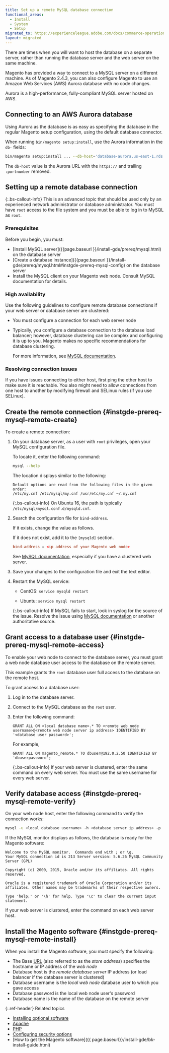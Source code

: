 ```yaml
---
title: Set up a remote MySQL database connection
functional_areas:
  - Install
  - System
  - Setup
migrated_to: https://experienceleague.adobe.com/docs/commerce-operations/installation-guide/prerequisites/database-server/mysql-remote.html
layout: migrated
---
```


There are times when you will want to host the database on a separate server, rather than running the database server and the web server on the same machine.

Magento has provided a way to connect to a MySQL server on a different machine. As of Magento 2.4.3, you can also configure Magento to use an Amazon Web Services (AWS) Aurora database with no code changes.

Aurora is a high-performance, fully-compliant MySQL server hosted on AWS.

## Connecting to an AWS Aurora database

Using Aurora as the database is as easy as specifying the database in the regular Magento setup configuration, using the default database connector.

When running `bin/magento setup:install`, use the Aurora information in the `db-` fields:

```bash
bin/magento setup:install ... --db-host='database-aurora.us-east-1.rds.amazonaws.com' --db-name='magento2' --db-user='username' --db-password='password' ...
```

The `db-host` value is the Aurora URL with the `https://` and trailing `:portnumber`  removed.

## Setting up a remote database connection

{:.bs-callout-info}
This is an advanced topic that should be used only by an experienced network administrator or database administrator. You must have `root` access to the file system and you must be able to log in to MySQL as `root`.

### Prerequisites

Before you begin, you must:

*  [Install MySQL server]({{page.baseurl }}/install-gde/prereq/mysql.html) on the database server
*  [Create a database instance]({{page.baseurl }}/install-gde/prereq/mysql.html#instgde-prereq-mysql-config) on the database server
*  Install the MySQL client on your Magento web node. Consult MySQL documentation for details.

### High availability

Use the following guidelines to configure remote database connections if your web server or database server are clustered:

*  You must configure a connection for each web server node
*  Typically, you configure a database connection to the database load balancer; however, database clustering can be complex and configuring it is up to you. Magento makes no specific recommendations for database clustering.

   For more information, see [MySQL documentation](https://dev.mysql.com/doc/refman/5.6/en/mysql-cluster.html).

### Resolving connection issues

If you have issues connecting to either host, first ping the other host to make sure it is reachable. You also might need to allow connections from one host to another by modifying firewall and SELinux rules (if you use SELinux).

## Create the remote connection {#instgde-prereq-mysql-remote-create}

To create a remote connection:

1. On your database server, as a user with `root` privileges, open your MySQL configuration file.

   To locate it, enter the following command:

   ```bash
   mysql --help
   ```

   The location displays similar to the following:

   ```terminal
   Default options are read from the following files in the given order:
   /etc/my.cnf /etc/mysql/my.cnf /usr/etc/my.cnf ~/.my.cnf
   ```

   {:.bs-callout-info}
   On Ubuntu 16, the path is typically `/etc/mysql/mysql.conf.d/mysqld.cnf`.

1. Search the configuration file for `bind-address`.

   If it exists, change the value as follows.

   If it does not exist, add it to the `[mysqld]` section.

   ```conf
   bind-address = <ip address of your Magento web node>
   ```

   See [MySQL documentation](https://dev.mysql.com/doc/refman/5.6/en/server-options.html), especially if you have a clustered web server.

1. Save your changes to the configuration file and exit the text editor.
1. Restart the MySQL service:

   *  CentOS: `service mysqld restart`

   *  Ubuntu: `service mysql restart`

    {:.bs-callout-info}
    If MySQL fails to start, look in syslog for the source of the issue. Resolve the issue using [MySQL documentation](https://dev.mysql.com/doc/refman/5.6/en/server-options.html#option_mysqld_bind-address) or another authoritative source.

## Grant access to a database user {#instgde-prereq-mysql-remote-access}

To enable your web node to connect to the database server, you must grant a web node database user access to the database on the remote server.

This example grants the `root` database user full access to the database on the remote host.

To grant access to a database user:

1. Log in to the database server.
1. Connect to the MySQL database as the `root` user.
1. Enter the following command:

   ```shell
   GRANT ALL ON <local database name>.* TO <remote web node username>@<remote web node server ip address> IDENTIFIED BY '<database user password>';
   ```

   For example,

   ```shell
   GRANT ALL ON magento_remote.* TO dbuser@192.0.2.50 IDENTIFIED BY 'dbuserpassword';
   ```

   {:.bs-callout-info}
   If your web server is clustered, enter the same command on every web server. You must use the same username for every web server.

## Verify database access {#instgde-prereq-mysql-remote-verify}

On your web node host, enter the following command to verify the connection works:

```bash
mysql -u <local database username> -h <database server ip address> -p
```

If the MySQL monitor displays as follows, the database is ready for the Magento software:

```terminal
Welcome to the MySQL monitor.  Commands end with ; or \g.
Your MySQL connection id is 213 Server version: 5.6.26 MySQL Community Server (GPL)

Copyright (c) 2000, 2015, Oracle and/or its affiliates. All rights reserved.

Oracle is a registered trademark of Oracle Corporation and/or its affiliates. Other names may be trademarks of their respective owners.

Type 'help;' or '\h' for help. Type '\c' to clear the current input statement.
```

If your web server is clustered, enter the command on each web server host.

## Install the Magento software {#instgde-prereq-mysql-remote-install}

When you install the Magento software, you must specify the following:

*  The Base [URL](https://glossary.magento.com/url) (also referred to as the *store address*) specifies the hostname or IP address of the *web node*
*  Database host is the *remote database server* IP address (or load balancer if the database server is clustered)
*  Database username is the *local web node* database user to which you gave access
*  Database password is the local web node user's password
*  Database name is the name of the database on the remote server

{:.ref-header}
Related topics

*  [Installing optional software]({{page.baseurl}}/install-gde/prereq/optional.html)
*  [Apache]({{page.baseurl}}/install-gde/prereq/apache.html)
*  [PHP]({{page.baseurl}}/install-gde/prereq/php-settings.html)
*  [Configuring security options]({{page.baseurl}}/install-gde/prereq/security.html)
*  [How to get the Magento software]({{ page.baseurl}}/install-gde/bk-install-guide.html)
